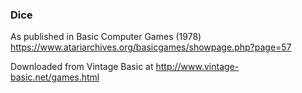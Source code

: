 ### Dice

As published in Basic Computer Games (1978)
https://www.atariarchives.org/basicgames/showpage.php?page=57

Downloaded from Vintage Basic at
http://www.vintage-basic.net/games.html
